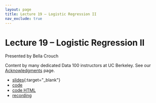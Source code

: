 ```yaml
---
layout: page
title: Lecture 19 – Logistic Regression II
nav_exclude: true
---
```


# Lecture 19 – Logistic Regression II

Presented by Bella Crouch

Content by many dedicated Data 100 instructors at UC Berkeley. See our [Acknowledgments](../../acks) page.

- [slides](https://docs.google.com/presentation/d/1T7GB3F9CHZQ8Rq__UPDh-AMFbrBHeKMvuMrXUv6rPYk/edit?usp=sharing){:target="_blank"}
- [code](https://data100-jl4.datahub.berkeley.edu/hub/user-redirect/git-pull?repo=https%3A%2F%2Fgithub.com%2FDS-100%2Fsu23-materials&branch=main&urlpath=lab%2Ftree%2Fsu23-materials%2Flec%2Flec19%2Flec19.ipynb)
- [code HTML](../../resources/assets/lectures/lec19/lec19.html)
- [recording](https://bcourses.berkeley.edu/courses/1525605/pages/lecture-19-logistic-regression-ii)
